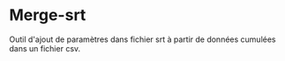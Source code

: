 # Merge-srt

Outil d'ajout de paramètres dans fichier srt à partir de données cumulées dans un fichier csv.
